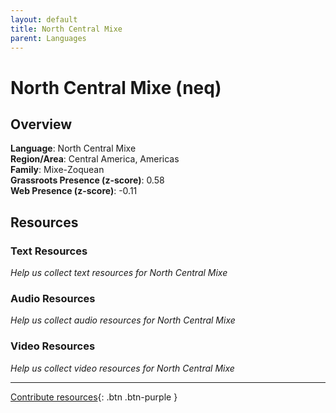 ```yaml
---
layout: default
title: North Central Mixe
parent: Languages
---
```


# North Central Mixe (neq)

## Overview

**Language**: North Central Mixe  
**Region/Area**: Central America, Americas  
**Family**: Mixe-Zoquean  
**Grassroots Presence (z-score)**: 0.58  
**Web Presence (z-score)**: -0.11  

## Resources

### Text Resources
*Help us collect text resources for North Central Mixe*

### Audio Resources
*Help us collect audio resources for North Central Mixe*

### Video Resources
*Help us collect video resources for North Central Mixe*

---

[Contribute resources](https://forms.office.com/e/1SfLJx3u1r){: .btn .btn-purple }
